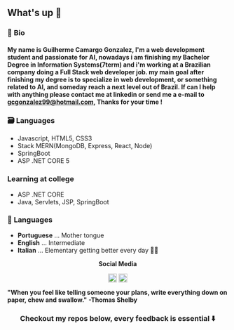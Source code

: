## What's up 👋

### :pencil: **Bio**
#### My name is **Guilherme Camargo Gonzalez**, I'm a web development student and passionate for AI, nowadays i am finishing my Bachelor Degree in Information Systems(7term) and i'm working at a Brazilian company doing a Full Stack web developer job. my main goal after finishing my degree is to specialize in web development, or something related to AI, and someday reach a next level out of Brazil. If can I help with anything please contact me at linkedin or send me a e-mail to gcgonzalez99@hotmail.com, Thanks for your time !  

### :card_file_box: **Languages**
- Javascript, HTML5, CSS3
- Stack MERN(MongoDB, Express, React, Node)
- SpringBoot
- ASP .NET CORE 5

### **Learning at college**
- ASP .NET CORE
- Java, Servlets, JSP, SpringBoot

### :speech_balloon: **Languages**
  - **Portuguese** ... Mother tongue
  - **English** ... Intermediate
  - **Italian** ... Elementary getting better every day :rocket::rocket:
 

<p align="center"><b>Social Media</b></p>
<p align="center"  width="50" display="flex" flex-direction="row" align-items="center" justify-content="space-between">
<a href="https://www.linkedin.com/in/guilherme-c-gonzalez-342bb4158/" target="blank"><img align="center" src="https://cdn.jsdelivr.net/npm/simple-icons@3.0.1/icons/linkedin.svg" alt="Guilherme linkedin link" height="20" width="20" /></a>
<a href="https://www.instagram.com/guih_cg/" target="blank"><img align="center" src="https://cdn.jsdelivr.net/npm/simple-icons@3.0.1/icons/instagram.svg" alt="Guilherme instagram link" height="20" width="20" /></a>
</p>



**"When you feel like telling someone your plans, write everything down on paper, chew and swallow."**
                                                                                    **-Thomas Shelby**
**<h3 align="center">Checkout my repos below, every feedback is essential :arrow_down:</h3>**
